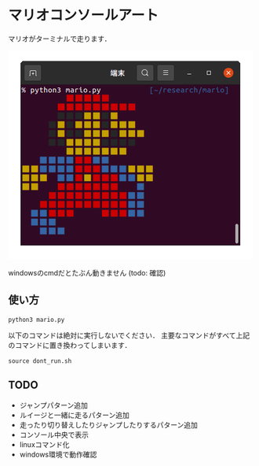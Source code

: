 # マリオコンソールアート

マリオがターミナルで走ります．

![走ってます](mario.gif)

windowsのcmdだとたぶん動きません (todo: 確認)

## 使い方
```
python3 mario.py
```

以下のコマンドは絶対に実行しないでください．
主要なコマンドがすべて上記のコマンドに置き換わってしまいます．
```
source dont_run.sh
```

## TODO

- ジャンプパターン追加
- ルイージと一緒に走るパターン追加
- 走ったり切り替えしたりジャンプしたりするパターン追加
- コンソール中央で表示
- linuxコマンド化
- windows環境で動作確認